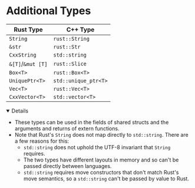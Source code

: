 # Additional Types

| Rust Type         | C++ Type             |
| ----------------- | -------------------- |
| `String`          | `rust::String`       |
| `&str`            | `rust::Str`          |
| `CxxString`       | `std::string`        |
| `&[T]`/`&mut [T]` | `rust::Slice`        |
| `Box<T>`          | `rust::Box<T>`       |
| `UniquePtr<T>`    | `std::unique_ptr<T>` |
| `Vec<T>`          | `rust::Vec<T>`       |
| `CxxVector<T>`    | `std::vector<T>`     |

<details open='true'>

- These types can be used in the fields of shared structs and the arguments and
  returns of extern functions.
- Note that Rust's `String` does not map directly to `std::string`. There are a
  few reasons for this:
  - `std::string` does not uphold the UTF-8 invariant that `String` requires.
  - The two types have different layouts in memory and so can't be passed
    directly between languages.
  - `std::string` requires move constructors that don't match Rust's move
    semantics, so a `std::string` can't be passed by value to Rust.

</details>
